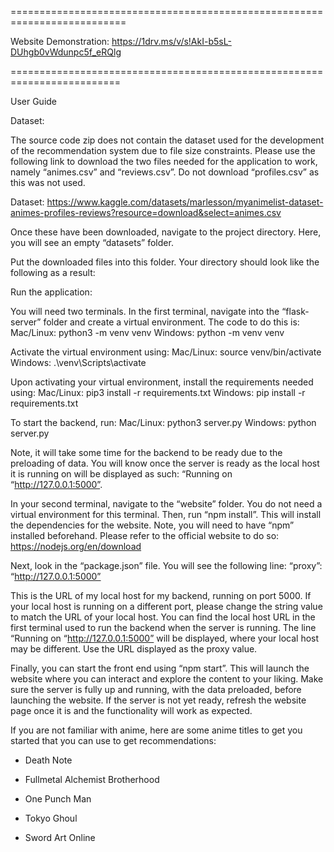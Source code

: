 ==========================================================================

Website Demonstration: https://1drv.ms/v/s!AkI-b5sL-DUhgb0vWdunpc5f_eRQlg

=========================================================================

User Guide

Dataset:

The source code zip does not contain the dataset used for the development of the recommendation system due to file size constraints. Please use the following link to download the two files needed for the application to work, namely “animes.csv” and “reviews.csv”. Do not download “profiles.csv” as this was not used. 

Dataset:
https://www.kaggle.com/datasets/marlesson/myanimelist-dataset-animes-profiles-reviews?resource=download&select=animes.csv

Once these have been downloaded, navigate to the project directory. Here, you will see an empty “datasets” folder. 

Put the downloaded files into this folder. Your directory should look like the following as a result:


Run the application:

You will need two terminals. In the first terminal, navigate into the “flask-server” folder and create a virtual environment. The code to do this is:
Mac/Linux: python3 -m venv venv
Windows: python -m venv venv

Activate the virtual environment using:
Mac/Linux: source venv/bin/activate
Windows: .\venv\Scripts\activate

Upon activating your virtual environment, install the requirements needed using: 
Mac/Linux: pip3 install -r requirements.txt
Windows: pip install -r requirements.txt

To start the backend, run:
Mac/Linux: python3 server.py
Windows: python server.py

Note, it will take some time for the backend to be ready due to the preloading of data. You will know once the server is ready as the local host it is running on will be displayed as such: “Running on “http://127.0.0.1:5000”.

In your second terminal, navigate to the “website” folder. You do not need a virtual environment for this terminal. Then, run “npm install”. This will install the dependencies for the website. Note, you will need to have “npm” installed beforehand. Please refer to the official website to do so: https://nodejs.org/en/download

Next, look in the “package.json” file. You will see the following line: 
“proxy”: “http://127.0.0.1:5000”

This is the URL of my local host for my backend, running on port 5000. If your local host is running on a different port, please change the string value to match the URL of your local host. You can find the local host URL in the first terminal used to run the backend when the server is running. The line “Running on “http://127.0.0.1:5000” will be displayed, where your local host may be different. Use the URL displayed as the proxy value.

Finally, you can start the front end using “npm start”. This will launch the website where you can interact and explore the content to your liking. Make sure the server is fully up and running, with the data preloaded, before launching the website. If the server is not yet ready, refresh the website page once it is and the functionality will work as expected.

If you are not familiar with anime, here are some anime titles to get you started that you can use to get recommendations:

- Death Note

- Fullmetal Alchemist Brotherhood

- One Punch Man

- Tokyo Ghoul

- Sword Art Online

